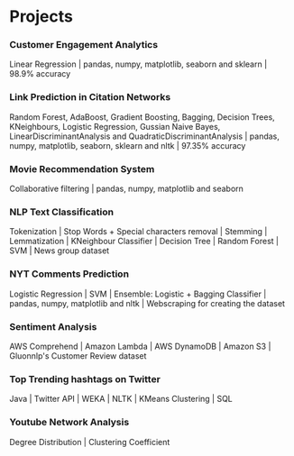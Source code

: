 # Projects

### Customer Engagement Analytics
Linear Regression | pandas, numpy, matplotlib, seaborn and sklearn | 98.9% accuracy

### Link Prediction in Citation Networks
Random Forest, AdaBoost, Gradient Boosting, Bagging, Decision Trees, KNeighbours, Logistic Regression, Gussian Naive Bayes, LinearDiscriminantAnalysis and QuadraticDiscriminantAnalysis | pandas, numpy, matplotlib, seaborn, sklearn and nltk | 97.35% accuracy

### Movie Recommendation System
Collaborative filtering | pandas, numpy, matplotlib and seaborn

### NLP Text Classification
Tokenization | Stop Words + Special characters removal | Stemming | Lemmatization | KNeighbour Classifier | Decision Tree | Random Forest | SVM | News group dataset

### NYT Comments Prediction
Logistic Regression | SVM | Ensemble: Logistic + Bagging Classifier | pandas, numpy, matplotlib and nltk | Webscraping for creating the dataset

### Sentiment Analysis
AWS Comprehend | Amazon Lambda | AWS DynamoDB | Amazon S3 | Gluonnlp's Customer Review dataset

### Top Trending hashtags on Twitter
Java | Twitter API | WEKA | NLTK | KMeans Clustering | SQL 

### Youtube Network Analysis 
Degree Distribution | Clustering Coefficient 
